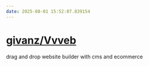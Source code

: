 ```yaml
---
date: 2025-08-01 15:52:07.839154
---
```


# [givanz/Vvveb](https://github.com/givanz/Vvveb)

drag and drop website builder with cms and ecommerce